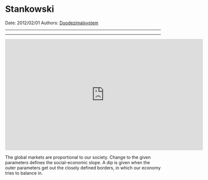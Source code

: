 # Stankowski

Date: 2012/02/01
Authors: [Duodezimalsystem](http://duodezimal.me)

---
---

<iframe src="http://player.vimeo.com/video/36361632?title=0&amp;byline=0&amp;portrait=0&amp;badge=0&amp;color=c9ff23" width="640" height="360" frameborder="0" webkitAllowFullScreen mozallowfullscreen allowFullScreen></iframe>

The global markets are proportional to our society. Change to the given parameters defines the social-economic slope. A dip is given when the outer parameters get out the closely defined borders, in which our economy tries to balance in.
